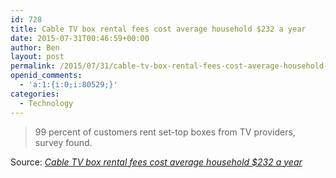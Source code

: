 ```yaml
---
id: 728
title: Cable TV box rental fees cost average household $232 a year
date: 2015-07-31T00:46:59+00:00
author: Ben
layout: post
permalink: /2015/07/31/cable-tv-box-rental-fees-cost-average-household-232-a-year/
openid_comments:
  - 'a:1:{i:0;i:80529;}'
categories:
  - Technology
---
```

> 99 percent of customers rent set-top boxes from TV providers, survey found.

Source: _[Cable TV box rental fees cost average household $232 a year](http://arstechnica.com/business/2015/07/cable-tv-box-rental-fees-cost-average-household-232-a-year/)_